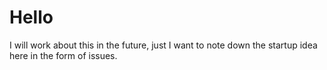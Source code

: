 # Hello
I will work about this in the future, just I want to note down the startup idea here in the form of issues. 
